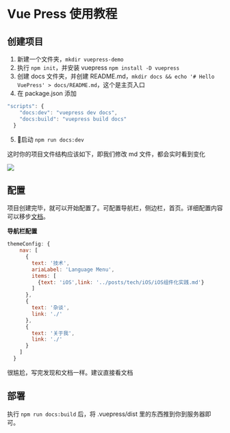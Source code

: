 # Vue Press 使用教程

## 创建项目


1. 新建一个文件夹，`mkdir vuepress-demo`
2. 执行 `npm init`，并安装 vuepress `npm install -D vuepress`
3. 创建 docs 文件夹，并创建 README.md，`mkdir docs && echo '# Hello VuePress' > docs/README.md`，这个是主页入口
4. 在 package.json 添加 
```js
"scripts": {
    "docs:dev": "vuepress dev docs",
    "docs:build": "vuepress build docs"
  }
```
5. 启动 `npm run docs:dev`

这时你的项目文件结构应该如下，即我们修改 md 文件，都会实时看到变化

![](https://tva1.sinaimg.cn/large/0081Kckwgy1glwoqo0r96j308p02n3yg.jpg)


## 配置

项目创建完毕，就可以开始配置了。可配置导航栏，侧边栏，首页。详细配置内容可以移步[文档](https://vuepress.vuejs.org/zh/config/#%E5%9F%BA%E6%9C%AC%E9%85%8D%E7%BD%AE)。

**导航栏配置**
```js
themeConfig: {
    nav: [
      {
        text: '技术',
        ariaLabel: 'Language Menu',
        items: [
          {text: 'iOS',link: '../posts/tech/iOS/iOS组件化实践.md'}
        ]
      },
      {
        text: '杂谈',
        link: './'
      },
      {
        text: '关于我',
        link: './'
      }
    ]
  }
```
很尴尬，写完发现和文档一样。建议直接看文档

## 部署

执行 `npm run docs:build` 后，将 .vuepress/dist 里的东西推到你到服务器即可。
